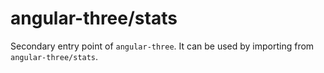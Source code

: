 # angular-three/stats

Secondary entry point of `angular-three`. It can be used by importing from `angular-three/stats`.
